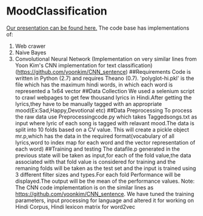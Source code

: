# MoodClassification
[Our presentation can be found here.](http://prezi.com/mj5sc4nndzx8/?utm_campaign=share&utm_medium=copy&rc=ex0share)
The code base has implementations of:
1. Web crawer
2. Naive Bayes
3. Convolutional Neural Network (Implementation on very similar lines from Yoon Kim's CNN implementation for text classification) (https://github.com/yoonkim/CNN_sentence) 
##Requirements
Code is written in Python (2.7) and requires Theano (0.7).
'polyglot-hi.pkl' is the file which has the maximum hindi words, in which each word is represented a 1x64 vector
##Data Collection
We used a selenium script to crawl webpages to get few thousand lyrics in Hindi.After getting the lyrics,they have to be manually tagged with an appropriate mood(Ex:Sad,Happy,Devotional etc)
##Data Preprocessing
To process the raw data use Preprocessingcode.py which takes Taggedsongs.txt as input where lyric of each song is tagged with relavant mood.The data is split into 10 folds based on a CV value.
This will create a pickle object mr.p,which has the data in the required format(vocabulary of all lyrics,word to index map for each word and the vector representation of each word)
##Training and testing
The datafile.p generated in the previous state will be taken as input,for each of the fold value,the data associated with that fold value is considered for training and the remaning folds will be taken as the test set and the input is trained using 3 different filter sizes and types.For each fold Performance will be displayed.The output will be the mean of the performance values. 
Note: The CNN code implementation is on the similar lines as https://github.com/yoonkim/CNN_sentence. We have tuned the training parameters, input processing for language and altered it for working on Hindi Corpus, Hindi lexicon matrix for word2vec 
